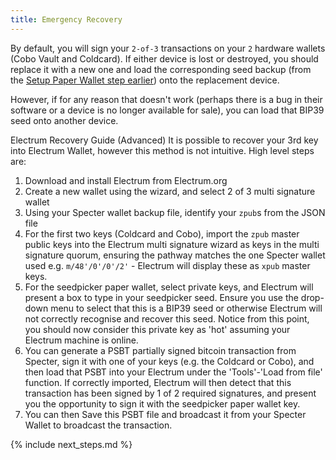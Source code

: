 ```yaml
---
title: Emergency Recovery
---
```


By default, you will sign your `2-of-3` transactions on your `2` hardware wallets (Cobo Vault and Coldcard).
If either device is lost or destroyed, you should replace it with a new one and load the corresponding seed backup (from the [Setup Paper Wallet step earlier](/setup-wallets/paper)) onto the replacement device.

However, if for any reason that doesn't work (perhaps there is a bug in their software or a device is no longer available for sale), you can load that BIP39 seed onto another device.

Electrum Recovery Guide (Advanced)
It is possible to recover your 3rd key into Electrum Wallet, however this method is not intuitive. High level steps are:

1. Download and install Electrum from Electrum.org
2. Create a new wallet using the wizard, and select 2 of 3 multi signature wallet
3. Using your Specter wallet backup file, identify your `zpub`s from the JSON file
4. For the first two keys (Coldcard and Cobo), import the `zpub` master public keys into the Electrum multi signature wizard as keys in the multi signature quorum, ensuring the pathway matches the one Specter wallet used e.g. `m/48'/0'/0'/2'` - Electrum will display these as `xpub` master keys. 
5. For the seedpicker paper wallet, select private keys, and Electrum will present a box to type in your seedpicker seed. Ensure you use the drop-down menu to select that this is a BIP39 seed or otherwise Electrum will not correctly recognise and recover this seed. Notice from this point, you should now consider this private key as 'hot' assuming your Electrum machine is online. 
6. You can generate a PSBT partially signed bitcoin transaction from Specter, sign it with one of your keys (e.g. the Coldcard or Cobo), and then load that PSBT into your Electrum under the 'Tools'-'Load from file' function. If correctly imported, Electrum will then detect that this transaction has been signed by 1 of 2 required signatures, and present you the opportunity to sign it with the seedpicker paper wallet key. 
7. You can then Save this PSBT file and broadcast it from your Specter Wallet to broadcast the transaction. 

 
{% include next_steps.md %}
